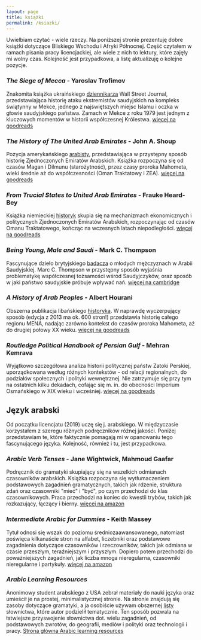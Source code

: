 ```yaml
---
layout: page
title: książki
permalink: /ksiazki/
---
```


Uwielbiam czytać - wiele rzeczy. Na poniższej stronie prezentuję dobre książki dotyczące Bliskiego Wschodu i Afryki Północnej. Część czytałem w ramach pisania pracy licencjackiej, ale wiele z nich to lektury, które zajęły mi wolny czas. Kolejność jest przypadkowa, a listę aktualizuję o kolejne pozycje. 

### _The Siege of Mecca_ - Yaroslav Trofimov 

Znakomita książka ukraińskiego [dziennikarza](https://www.wsj.com/news/author/yaroslav-trofimov)  Wall Street Journal, przedstawiająca historię ataku ekstremistów saudyjskich na kompleks świątynny w Mekce, jednego z najświętszych miejsc Islamu i oczka w głowie saudyjskiego państwa. Zamach w Mekce z roku 1979 jest jednym z kluczowych momentów w historii współczesnej Królestwa. [więcej na goodreads](https://www.goodreads.com/book/show/7025404-the-siege-of-mecca)

### _The History of The United Arab Emirates_ - John A. Shoup

Pozycja amerykańskiego [arabisty](http://www.aui.ma/shss-names/facultybios/John%20A%20Shoup.html), przedstawiająca w przystępny sposób historię Zjednoczonych Emiratów Arabskich. Książka rozpoczyna się od czasów Magan i Dilmunu (starożytność), przez czasy proroka Mahometa, wieki średnie aż do współczesności (Oman Traktatowy i ZEA). [więcej na goodreads](https://www.goodreads.com/book/show/55260311-the-history-of-the-united-arab-emirates)

### _From Trucial States to United Arab Emirates_ - Frauke Heard-Bey

Książka niemieckiej [historyk](http://www.fraukeheardbey.com/) skupia się na mechanizmach ekonomicznych i politycznych Zjednoczonych Emiratów Arabskich, rozpoczynając od czasów Omanu Traktatowego, kończąc na wczesnych latach niepodległości. [więcej na goodreads](https://www.goodreads.com/book/show/5732817-from-trucial-states-to-united-arab-emirates)

### _Being Young, Male and Saudi_ - Mark C. Thompson

Fascynujące dzieło brytyjskiego [badacza](https://kfcris.com/en/researcher/21) o młodych mężczyznach w Arabii Saudyjskiej. Marc C. Thompson w przystępny sposób wyjaśnia problematykę współczesnej tożsamości wśród Saudyjczyków, oraz sposób w jaki państwo saudyjskie próbuje wpływać nań. [więcej na cambridge](https://www.cambridge.org/core/books/being-young-male-and-saudi/3860933F83E7D80A3DD7C33631DE332E)

### _A History of Arab Peoples_ - Albert Hourani

Obszerna publikacja libańskiego [historyka](https://mesana.org/awards/category/albert-hourani-book-award/albert-hourani-biographical-sketch). W naprawdę wyczerpujący sposób (edycja z 2013 ma ok. 600 stron!) przedstawia historię całego regionu MENA, nadając zarówno kontekst do czasów proroka Mahometa, aż do drugiej połowy XX wieku. [więcej na goodreads](https://www.goodreads.com/book/show/854790.A_History_of_the_Arab_Peoples)

### _Routledge Political Handbook of Persian Gulf_ - Mehran Kemrava
Wyjątkowo szczegółowa analiza historii politycznej państw Zatoki Perskiej, uporządkowana według różnych kontekstów - od relacji regionalnych, do podziałów społecznych i polityki wewnętrznej. Nie zatrzymuje się przy tym na ostatnich kilku dekadach, cofając się m. in. do obecności Imperium Osmańskiego w XIX wieku i wcześniej. [więcej na goodreads](https://www.goodreads.com/book/show/57091466-routledge-handbook-of-persian-gulf-politics)

## Język arabski 

Od początku licencjatu (2019) uczę się j. arabskiego. W międzyczasie korzystałem z szeregu różnych podręczników różnej jakości. Poniżej przedstawiam te, które faktycznie pomagają mi w opanowaniu tego fascynującego języka. Kolejność, również i tu, jest przypadkowa. 

### _Arabic Verb Tenses_ - Jane Wightwick, Mahmoud Gaafar

Podręcznik do gramatyki skupiający się na wszelkich odmianach czasowników arabskich. Książka rozpoczyna się wytłumaczeniem podstawowych zagadnień gramatycznych, takich jak rdzenie, struktura zdań oraz czasowniki "mieć" i "być", po czym przechodzi do klas czasownikowych. Praca przechodzi na koniec do kwestii trybów, takich jak rozkazujący, łączący i bierny. [więcej na amazon](https://www.amazon.co.uk/Arabic-Tenses-Practice-Makes-Perfect/dp/0071756361)

### _Intermediate Arabic for Dummies_ - Keith Massey

Tytuł odnosi się wszak do poziomu średniozaawansowanego, natomiast poświęca kilkanaście stron na alfabet, liczebniki oraz podstawowe zagadnienia dotyczące czasowników i rzeczowników, takich jak odmiana w czasie przeszłym, teraźniejszym i przyszłym. Dopiero potem przechodzi do poważniejszych zagadnień, jak liczba mnoga nieregularna, czasowniki nieregularne i partykuły. [więcej na amazon](https://www.amazon.co.uk/Intermediate-Arabic-Dummies-Keith-Massey/dp/0470373377)

### _Arabic Learning Resources_

Anonimowy student arabskiego z USA zebrał materiały do nauki języka oraz umieścił je na prostej, minimalistycznej stronie. Na stronie znajdują się zasoby dotyczące gramatyki, a ja osobiście używam obszernej [listy](https://arabic.desert-sky.net/vocab.html) słownictwa, które autor podzielił tematycznie. Ten sposób pozwala na łatwiejsze przyswojenie słownictwa dot. wielu zagadnień, od podstawowych zwrotów, do geografii, mediów i polityki oraz technologii i pracy. [Strona główna Arabic learning resources](https://arabic.desert-sky.net/index.html)
